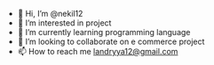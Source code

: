 - 👋 Hi, I’m @nekil12
- 👀 I’m interested in project 
- 🌱 I’m currently learning programming language
- 💞️ I’m looking to collaborate on e commerce project
- 📫 How to reach me landryya12@gmail.com

<!---
nekil12/nekil12 is a ✨ special ✨ repository because its `README.md` (this file) appears on your GitHub profile.
You can click the Preview link to take a look at your changes.
--->
